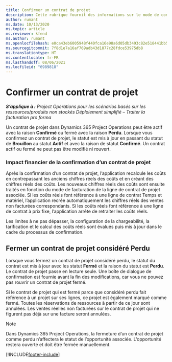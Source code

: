 ```yaml
---
title: Confirmer un contrat de projet
description: Cette rubrique fournit des informations sur le mode de confirmation d’un contrat dans Project Operations.
author: rumant
ms.date: 10/13/2020
ms.topic: article
ms.reviewer: kfend
ms.author: rumant
ms.openlocfilehash: e0ca43eb6005948f440fca16e98a6d05db3493c82e518441bb50f9413da91ead
ms.sourcegitcommit: 7f8d1e7a16af769adb43d1877c28fdce53975db8
ms.translationtype: HT
ms.contentlocale: fr-FR
ms.lasthandoff: 08/06/2021
ms.locfileid: "6989818"
---
```

# <a name="confirm-a-project-contract"></a>Confirmer un contrat de projet

_**S’applique à :** Project Operations pour les scénarios basés sur les ressources/produits non stockés Déploiement simplifié – Traiter la facturation pro forma_

Un contrat de projet dans Dynamics 365 Project Operations peut être actif avec la raison **Confirmé** ou fermé avec la raison **Perdu**. Lorsque vous confirmez un contrat de projet, le statut est mis à jour en passant du statut de **Brouillon** au statut **Actif** et avec la raison de statut **Confirmé**. Un contrat actif ou fermé ne peut pas être modifié ni rouvert. 

### <a name="financial-impact-of-confirming-a-project-contract"></a>Impact financier de la confirmation d’un contrat de projet

Après la confirmation d’un contrat de projet, l’application recalcule les coûts en contrepassant les anciens chiffres réels des coûts et en créant des chiffres réels des coûts. Les nouveaux chiffres réels des coûts sont ensuite traités en fonction du mode de facturation de la ligne de contrat de projet associée. Si les coûts réels font référence à une ligne de contrat Temps et matériel, l’application recrée automatiquement les chiffres réels des ventes non facturées correspondants. Si les coûts réels font référence à une ligne de contrat à prix fixe, l’application arrête de retraiter les coûts réels.

Les limites à ne pas dépasser, la configuration de la chargeabilité, la tarification et le calcul des coûts réels sont évalués puis mis à jour dans le cadre du processus de confirmation.

## <a name="close-a-project-contract-as-lost"></a>Fermer un contrat de projet considéré Perdu

Lorsque vous fermez un contrat de projet considéré perdu, le statut du contrat est mis à jour avec les statut **Fermé** et la raison du statut est **Perdu**. Le contrat de projet passe en lecture seule. Une boîte de dialogue de confirmation est fournie avant la fin des modifications, car vous ne pouvez pas rouvrir un contrat de projet fermé.

Si le contrat de projet qui est fermé parce que considéré perdu fait référence à un projet sur ses lignes, ce projet est également marqué comme fermé. Toutes les réservations de ressources à partir de ce jour sont annulées. Les ventes réelles non facturées sur le contrat de projet qui ne figurent pas déjà sur une facture seront annulées.

> [!NOTE]
> Dans Dynamics 365 Project Operations, la fermeture d’un contrat de projet comme perdu n’affectera le statut de l’opportunité associée. L’opportunité restera ouverte et doit être fermée manuellement.


[!INCLUDE[footer-include](../../includes/footer-banner.md)]